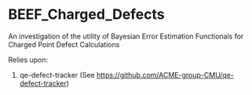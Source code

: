 # BEEF_Charged_Defects
An investigation of the utility of Bayesian Error Estimation Functionals for Charged Point Defect Calculations

Relies upon:
1. qe-defect-tracker (See https://github.com/ACME-group-CMU/qe-defect-tracker)
